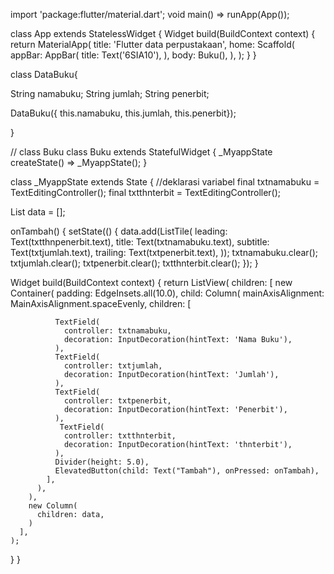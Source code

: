import 'package:flutter/material.dart';
void main() => runApp(App());

class App extends StatelessWidget {
  Widget build(BuildContext context) {
    return MaterialApp(
      title: 'Flutter data perpustakaan',
      home: Scaffold(
        appBar: AppBar(
          title: Text('6SIA10'),
        ),
        body: Buku(),
      ),
    );
  }
}

class DataBuku{
  
  String namabuku;
  String jumlah;
  String penerbit;
  
  
  DataBuku({ this.namabuku, this.jumlah, this.penerbit});
  
}

// class Buku
class Buku extends StatefulWidget {
  _MyappState createState() => _MyappState();
}

class _MyappState extends State<Buku> {
  //deklarasi variabel
  final txtnamabuku = TextEditingController();
  final txtthnterbit = TextEditingController();
  

  List<Widget> data = [];

  onTambah() {
    setState(() {
      data.add(ListTile(
        leading: Text(txtthnpenerbit.text),
        title: Text(txtnamabuku.text),
        subtitle: Text(txtjumlah.text),
        trailing: Text(txtpenerbit.text),
      ));
      txtnamabuku.clear();
      txtjumlah.clear();
      txtpenerbit.clear();
      txtthnterbit.clear();
    });
  }

  Widget build(BuildContext context) {
    return ListView(
      children: <Widget>[
        new Container(
          padding: EdgeInsets.all(10.0),
          child: Column(
            mainAxisAlignment: MainAxisAlignment.spaceEvenly,
            children: <Widget>[
           
              TextField(
                controller: txtnamabuku,
                decoration: InputDecoration(hintText: 'Nama Buku'),
              ),
              TextField(
                controller: txtjumlah,
                decoration: InputDecoration(hintText: 'Jumlah'),
              ),
              TextField(
                controller: txtpenerbit,
                decoration: InputDecoration(hintText: 'Penerbit'),
              ),
               TextField(
                controller: txtthnterbit,
                decoration: InputDecoration(hintText: 'thnterbit'),
              ),
              Divider(height: 5.0),
              ElevatedButton(child: Text("Tambah"), onPressed: onTambah),
            ],
          ),
        ),
        new Column(
          children: data,
        )
      ],
    );
  }
}

